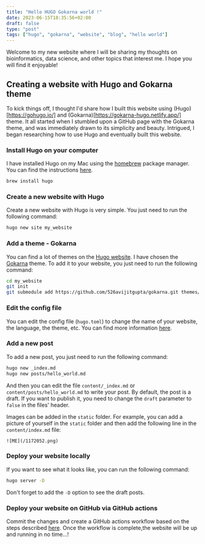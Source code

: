 ```yaml
---
title: "Hello HUGO Gokarna world !"
date: 2023-06-15T18:35:56+02:00
draft: false
type: "post"
tags: ["hugo", "gokarna", "website", "blog", "hello world"]
---
```


Welcome to my new website where I will be sharing my thoughts on bioinformatics, data science, and other topics that interest me. I hope you will find it enjoyable!

## Creating a website with Hugo and Gokarna theme

To kick things off, I thought I'd share how I built this website using (Hugo)[https://gohugo.io/] and (Gokarna)[https://gokarna-hugo.netlify.app/] theme. It all started when I stumbled upon a GitHub page with the Gokarna theme, and was immediately drawn to its simplicity and beauty. Intrigued, I began researching how to use Hugo and eventually built this website.

### Install Hugo on your computer

I have installed Hugo on my Mac using the [homebrew](https://brew.sh/) package manager. You can find the instructions [here](https://gohugo.io/getting-started/installing/).

```bash
brew install hugo
```

### Create a new website with Hugo

Create a new website with Hugo is very simple. You just need to run the following command:

```bash
hugo new site my_website
```

### Add a theme - Gokarna

You can find a lot of themes on the [Hugo website](https://themes.gohugo.io/). I have chosen the [Gokarna](https://gokarna-hugo.netlify.app/) theme. To add it to your website, you just need to run the following command:

```bash
cd my_website
git init
git submodule add https://github.com/526avijitgupta/gokarna.git themes/gokarna
```

### Edit the config file

You can edit the config file (`hugo.toml`) to change the name of your website, the language, the theme, etc. You can find more information [here](https://gokarna-hugo.netlify.app/posts/theme-documentation-basics/#basic-configuration).


### Add a new post

To add a new post, you just need to run the following command:

```bash
hugo new _index.md
hugo new posts/hello_world.md
```

And then you can edit the file `content/_index.md` or `content/posts/hello_world.md` to write your post. By default, the post is a draft. If you want to publish it, you need to change the `draft` parameter to `false` in the files' header.

Images can be added in the `static` folder. For example, you can add a picture of yourself in the `static` folder and then add the following line in the `content/index.md` file:

```
![ME](/1172052.png)
```

### Deploy your website locally

If you want to see what it looks like, you can run the following command:

```bash
hugo server -D
```
Don't forget to add the `-D` option to see the draft posts.

### Deploy your website on GitHub via GitHub actions

Commit the changes and create a GitHub actions workflow based on the steps described [here](https://gohugo.io/hosting-and-deployment/hosting-on-github/). Once the workflow is complete,the website will be up and running in no time...! 

